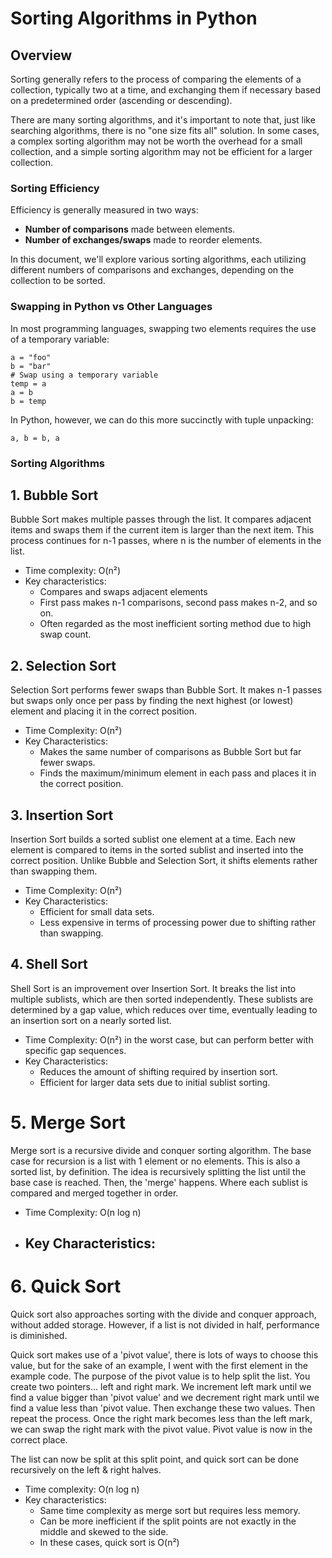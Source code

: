 # Sorting Algorithms in Python

## Overview

Sorting generally refers to the process of comparing the elements of a collection, typically two at a time, and exchanging them if necessary based on a predetermined order (ascending or descending).

There are many sorting algorithms, and it's important to note that, just like searching algorithms, there is no "one size fits all" solution. In some cases, a complex sorting algorithm may not be worth the overhead for a small collection, and a simple sorting algorithm may not be efficient for a larger collection.

### Sorting Efficiency
Efficiency is generally measured in two ways:
- **Number of comparisons** made between elements.
- **Number of exchanges/swaps** made to reorder elements.

In this document, we'll explore various sorting algorithms, each utilizing different numbers of comparisons and exchanges, depending on the collection to be sorted.

### Swapping in Python vs Other Languages
In most programming languages, swapping two elements requires the use of a temporary variable:

```
a = "foo"
b = "bar"
# Swap using a temporary variable
temp = a
a = b
b = temp
```
In Python, however, we can do this more succinctly with tuple unpacking:
```
a, b = b, a
```

### Sorting Algorithms

## 1. Bubble Sort

Bubble Sort makes multiple passes through the list. It compares adjacent items and swaps them if the current item is larger than the next item. This process continues for n-1 passes, where n is the number of elements in the list.
- Time complexity: O(n²)
- Key characteristics:
    - Compares and swaps adjacent elements
    - First pass makes n-1 comparisons, second pass makes n-2, and so on.
    - Often regarded as the most inefficient sorting method due to high swap count.

## 2. Selection Sort

Selection Sort performs fewer swaps than Bubble Sort. It makes n-1 passes but swaps only once per pass by finding the next highest (or lowest) element and placing it in the correct position.
- Time Complexity: O(n²)
- Key Characteristics:
    - Makes the same number of comparisons as Bubble Sort but far fewer swaps.
    - Finds the maximum/minimum element in each pass and places it in the correct position.

## 3. Insertion Sort

Insertion Sort builds a sorted sublist one element at a time. Each new element is compared to items in the sorted sublist and inserted into the correct position. Unlike Bubble and Selection Sort, it shifts elements rather than swapping them.
- Time Complexity: O(n²)
- Key Characteristics:
    - Efficient for small data sets.
    - Less expensive in terms of processing power due to shifting rather than swapping.

## 4. Shell Sort

Shell Sort is an improvement over Insertion Sort. It breaks the list into multiple sublists, which are then sorted independently. These sublists are determined by a gap value, which reduces over time, eventually leading to an insertion sort on a nearly sorted list.
- Time Complexity: O(n²) in the worst case, but can perform better with specific gap sequences.
- Key Characteristics:
    - Reduces the amount of shifting required by insertion sort.
    - Efficient for larger data sets due to initial sublist sorting.

# 5. Merge Sort

Merge sort is a recursive divide and conquer sorting algorithm. The base case for recursion is a list with 1 element or no elements. This is also a sorted list, by definition. The idea is recursively splitting the list until the base case is reached. Then, the 'merge' happens. Where each sublist is compared and merged together in order.
- Time Complexity: O(n log n)
- Key Characteristics:
    - 

# 6. Quick Sort

Quick sort also approaches sorting with the divide and conquer approach, without added storage. However, if a list is not divided in half, performance is diminished. 

Quick sort makes use of a 'pivot value', there is lots of ways to choose this value, but for the sake of an example, I went with the first element in the example code. The purpose of the pivot value is to help split the list. You create two pointers... left and right mark. We increment left mark until we find a value bigger than 'pivot value' and we decrement right mark until we find a value less than 'pivot value. Then exchange these two values. Then repeat the process. Once the right mark becomes less than the left mark, we can swap the right mark with the pivot value. Pivot value is now in the correct place. 

The list can now be split at this split point, and quick sort can be done recursively on the left & right halves.

- Time complexity: O(n log n)
- Key characteristics:
    - Same time complexity as merge sort but requires less memory.
    - Can be more inefficient if the split points are not exactly in the middle and skewed to the side.
    - In these cases, quick sort is O(n²)
